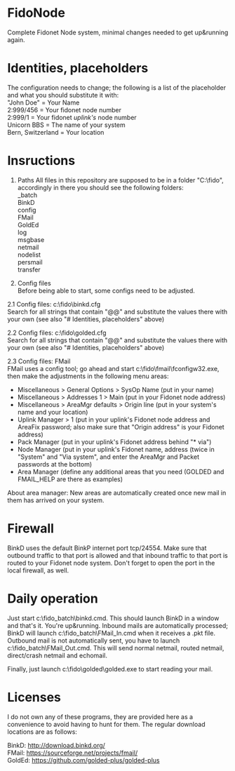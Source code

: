 # FidoNode
Complete Fidonet Node system, minimal changes needed to get up&amp;running again.

# Identities, placeholders
The configuration needs to change; the following is a list of the placeholder and what you should substitute it with:<br>
"John Doe"        = Your Name<br>
2:999/456         = Your fidonet node number<br>
2:999/1           = Your fidonet *uplink's* node number<br>
Unicorn BBS       = The name of your system<br>
Bern, Switzerland = Your location<br>

# Insructions

1. Paths
All files in this repository are supposed to be in a folder "C:\fido", accordingly in there you should see the following folders:<br>
\_batch<br>
BinkD<br>
config<br>
FMail<br>
GoldEd<br>
log<br>
msgbase<br>
netmail<br>
nodelist<br>
persmail<br>
transfer<br>

2. Config files<br>
Before being able to start, some configs need to be adjusted.

2.1 Config files: c:\fido\binkd.cfg<br>
Search for all strings that contain "@@" and substitute the values there with your own (see also "# Identities, placeholders" above)

2.2 Config files: c:\fido\golded.cfg<br>
Search for all strings that contain "@@" and substitute the values there with your own (see also "# Identities, placeholders" above)

2.3 Config files: FMail<br>
FMail uses a config tool; go ahead and start c:\fido\fmail\fconfigw32.exe, then make the adjustments in the following menu areas:
- Miscellaneous > General Options > SysOp Name (put in your name)
- Miscellaneous > Addresses 1 > Main (put in your Fidonet node address)
- Miscellaneous > AreaMgr defaults > Origin line (put in your system's name and your location)
- Uplink Manager > 1 (put in your uplink's Fidonet node address and AreaFix password; also make sure that "Origin address" is your Fidonet address)
- Pack Manager (put in your uplink's Fidonet address behind "* via")
- Node Manager (put in your uplink's Fidonet name, address (twice in "System" and "Via system", and enter the AreaMgr and Packet passwords at the bottom)
- Area Manager (define any additional areas that you need (GOLDED and FMAIL_HELP are there as examples)

About area manager: New areas are automatically created once new mail in them has arrived on your system. 

# Firewall
BinkD uses the default BinkP internet port tcp/24554. Make sure that outbound traffic to that port is allowed and that inbound traffic to that port is routed to your Fidonet node system. Don't forget to open the port in the local firewall, as well.


# Daily operation
Just start c:\fido\_batch\binkd.cmd. This should launch BinkD in a window and that's it. You're up&running. Inbound mails are automatically processed; BinkD will launch c:\fido\_batch\FMail_In.cmd when it receives a .pkt file. Outbound mail is not automatically sent, you have to launch c:\fido\_batch\FMail_Out.cmd. This will send normal netmail, routed netmail, direct/crash netmail and echomail.

Finally, just launch c:\fido\golded\golded.exe to start reading your mail.<br>


# Licenses
I do not own any of these programs, they are provided here as a convenience to avoid having to hunt for them. The regular download locations are as follows:<br>

BinkD:  http://download.binkd.org/<br>
FMail:  https://sourceforge.net/projects/fmail/<br>
GoldEd: https://github.com/golded-plus/golded-plus<br>

